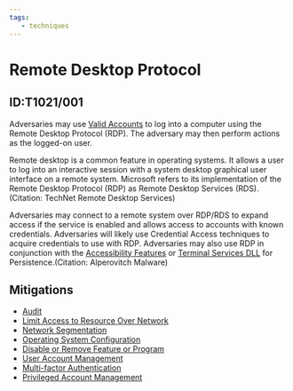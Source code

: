 ```yaml
---
tags:
   - techniques
---
```

# Remote Desktop Protocol
## ID:T1021/001
Adversaries may use [Valid Accounts](techniques/T1078) to log into a computer using the Remote Desktop Protocol (RDP). The adversary may then perform actions as the logged-on user.

Remote desktop is a common feature in operating systems. It allows a user to log into an interactive session with a system desktop graphical user interface on a remote system. Microsoft refers to its implementation of the Remote Desktop Protocol (RDP) as Remote Desktop Services (RDS).(Citation: TechNet Remote Desktop Services) 

Adversaries may connect to a remote system over RDP/RDS to expand access if the service is enabled and allows access to accounts with known credentials. Adversaries will likely use Credential Access techniques to acquire credentials to use with RDP. Adversaries may also use RDP in conjunction with the [Accessibility Features](techniques/T1546/008) or [Terminal Services DLL](techniques/T1505/005) for Persistence.(Citation: Alperovitch Malware)
## Mitigations
* [Audit](mitigations/M1047)
* [Limit Access to Resource Over Network](mitigations/M1035)
* [Network Segmentation](mitigations/M1030)
* [Operating System Configuration](mitigations/M1028)
* [Disable or Remove Feature or Program](mitigations/M1042)
* [User Account Management](mitigations/M1018)
* [Multi-factor Authentication](mitigations/M1032)
* [Privileged Account Management](mitigations/M1026)
